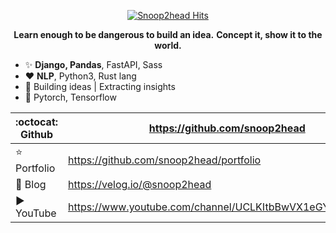 <div align=center>

[![Snoop2head Hits](https://hits.seeyoufarm.com/api/count/incr/badge.svg?url=https://github.com/snoop2head)](https://hits.seeyoufarm.com)

**Learn enough to be dangerous to build an idea.**
**Concept it, show it to the world.**

</div>

- ✨ **Django, Pandas**, FastAPI, Sass
- ♥️ **NLP**, Python3, Rust lang
- 🎯 Building ideas | Extracting insights
- 🔭 Pytorch, Tensorflow

| :octocat: Github | https://github.com/snoop2head                            |
| ---------------- | -------------------------------------------------------- |
| ⭐ Portfolio      | https://github.com/snoop2head/portfolio                  |
| 📄 Blog           | https://velog.io/@snoop2head                             |
| ▶️ YouTube        | https://www.youtube.com/channel/UCLKItbBwVX1eGYRhOcbeJOg |

